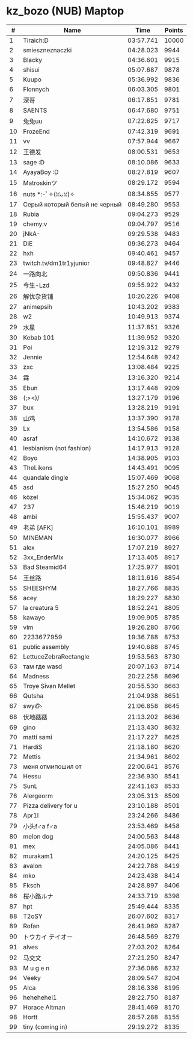# kz_bozo (NUB) Maptop

|  # | Name | Time | Points |
|-------------- | -------------- | -------------- | -------------- | 
| 1 | Tiraich:D | 03:57.741 | 10000 | 
| 2 | smieszneznaczki | 04:28.023 | 9944 | 
| 3 | Blacky | 04:36.601 | 9915 | 
| 4 | shisui | 05:07.687 | 9878 | 
| 5 | Kuupo | 05:36.992 | 9836 | 
| 6 | Flonnych | 06:03.305 | 9801 | 
| 7 | 深哥 | 06:17.851 | 9781 | 
| 8 | SAENTS | 06:47.680 | 9751 | 
| 9 | 兔兔uu | 07:22.625 | 9717 | 
| 10 | FrozeEnd | 07:42.319 | 9691 | 
| 11 | vv | 07:57.944 | 9667 | 
| 12 | 王德发 | 08:00.531 | 9653 | 
| 13 | sage :D | 08:10.086 | 9633 | 
| 14 | AyayaBoy :D | 08:27.819 | 9607 | 
| 15 | Matroskinツ | 08:29.172 | 9594 | 
| 16 | nuts *:･ﾟ✧(ꈍᴗꈍ)✧ | 08:34.855 | 9577 | 
| 17 | Серый который белый не черный | 08:49.280 | 9553 | 
| 18 | Rubia | 09:04.273 | 9529 | 
| 19 | chemy:v | 09:04.797 | 9516 | 
| 20 | jNkA- | 09:29.538 | 9483 | 
| 21 | DiE | 09:36.273 | 9464 | 
| 22 | hxh | 09:40.461 | 9457 | 
| 23 | twitch.tv/dm1tr1yjunior | 09:48.827 | 9446 | 
| 24 | 一路向北 | 09:50.836 | 9441 | 
| 25 | 今生-Lzd | 09:55.922 | 9432 | 
| 26 | 解忧杂货铺 | 10:20.226 | 9408 | 
| 27 | animepsih | 10:43.202 | 9383 | 
| 28 | w2 | 10:49.913 | 9374 | 
| 29 | 水星 | 11:37.851 | 9326 | 
| 30 | Kebab 101 | 11:39.952 | 9320 | 
| 31 | Poi | 12:19.312 | 9279 | 
| 32 | Jennie | 12:54.648 | 9242 | 
| 33 | zxc | 13:08.484 | 9225 | 
| 34 | 霖 | 13:16.320 | 9214 | 
| 35 | Ebun | 13:17.448 | 9209 | 
| 36 | (;><)/ | 13:27.179 | 9196 | 
| 37 | bux | 13:28.219 | 9191 | 
| 38 | 山鸡 | 13:37.390 | 9178 | 
| 39 | Lx | 13:54.586 | 9158 | 
| 40 | asraf | 14:10.672 | 9138 | 
| 41 | lesbianism (not fashion) | 14:17.913 | 9128 | 
| 42 | Boyo | 14:38.905 | 9103 | 
| 43 | TheLikens | 14:43.491 | 9095 | 
| 44 | quandale dingle | 15:07.469 | 9068 | 
| 45 | asd | 15:27.250 | 9045 | 
| 46 | közel | 15:34.062 | 9035 | 
| 47 | 237 | 15:46.219 | 9019 | 
| 48 | ambi | 15:55.437 | 9007 | 
| 49 | 老弟 [AFK] | 16:10.101 | 8989 | 
| 50 | MINEMAN | 16:30.077 | 8966 | 
| 51 | alex | 17:07.219 | 8927 | 
| 52 | 3xx_EnderMix | 17:13.405 | 8917 | 
| 53 | Bad Steamid64 | 17:25.977 | 8901 | 
| 54 | 王丝路 | 18:11.616 | 8854 | 
| 55 | SHEESHYM | 18:27.766 | 8835 | 
| 56 | acey | 18:29.227 | 8830 | 
| 57 | la creatura 5 | 18:52.241 | 8805 | 
| 58 | kawayo | 19:09.905 | 8785 | 
| 59 | vlm | 19:26.280 | 8766 | 
| 60 | 2233677959 | 19:36.788 | 8753 | 
| 61 | public assembly | 19:40.688 | 8745 | 
| 62 | LettuceZebraRectangle | 19:53.563 | 8730 | 
| 63 | там где wasd | 20:07.163 | 8714 | 
| 64 | Madness | 20:22.258 | 8696 | 
| 65 | Troye Sivan Mellet | 20:55.530 | 8663 | 
| 66 | Qutsha | 21:04.938 | 8651 | 
| 67 | swy𐂃 | 21:06.858 | 8645 | 
| 68 | 伏地菇菇 | 21:13.202 | 8636 | 
| 69 | gino | 21:13.430 | 8632 | 
| 70 | matti sami | 21:17.227 | 8625 | 
| 71 | HardiS | 21:18.180 | 8620 | 
| 72 | Mettis | 21:34.961 | 8602 | 
| 73 | меня отмипошил от | 22:00.641 | 8576 | 
| 74 | Hessu | 22:36.930 | 8541 | 
| 75 | SunL | 22:41.163 | 8533 | 
| 76 | Alergeorm | 23:05.313 | 8509 | 
| 77 | Pizza delivery for u | 23:10.188 | 8501 | 
| 78 | Apr1l | 23:24.266 | 8486 | 
| 79 | 小头f♂a f♂a | 23:53.469 | 8458 | 
| 80 | melon dog | 24:00.563 | 8448 | 
| 81 | mex | 24:05.086 | 8441 | 
| 82 | murakam1 | 24:20.125 | 8425 | 
| 83 | avalon | 24:22.788 | 8419 | 
| 84 | mko | 24:23.438 | 8414 | 
| 85 | Fksch | 24:28.897 | 8406 | 
| 86 | 桜小路ルナ | 24:33.719 | 8398 | 
| 87 | hpt | 25:49.444 | 8335 | 
| 88 | T2oSY | 26:07.602 | 8317 | 
| 89 | Rofan | 26:41.969 | 8287 | 
| 90 | トウカイ テイオー | 26:48.569 | 8279 | 
| 91 | alves | 27:03.202 | 8264 | 
| 92 | 马交文 | 27:21.250 | 8247 | 
| 93 | M u g e n | 27:36.086 | 8232 | 
| 94 | Veeky | 28:09.547 | 8204 | 
| 95 | Alca | 28:16.336 | 8195 | 
| 96 | hehehehei1 | 28:22.750 | 8187 | 
| 97 | Horace Altman | 28:41.469 | 8170 | 
| 98 | Hortt | 28:57.288 | 8155 | 
| 99 | tiny (coming in) | 29:19.272 | 8135 | 

